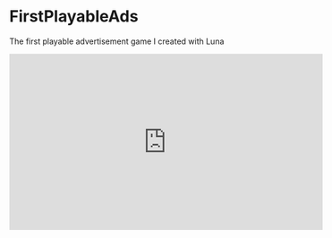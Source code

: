 # FirstPlayableAds
The first playable advertisement game I created with Luna

<iframe width="560" height="315" src="https://www.youtube.com/embed/lYMlTuuLsto?si=v7aAzjwQb-F8PDMg" title="YouTube video player" frameborder="0" allow="accelerometer; autoplay; clipboard-write; encrypted-media; gyroscope; picture-in-picture; web-share" allowfullscreen></iframe>
